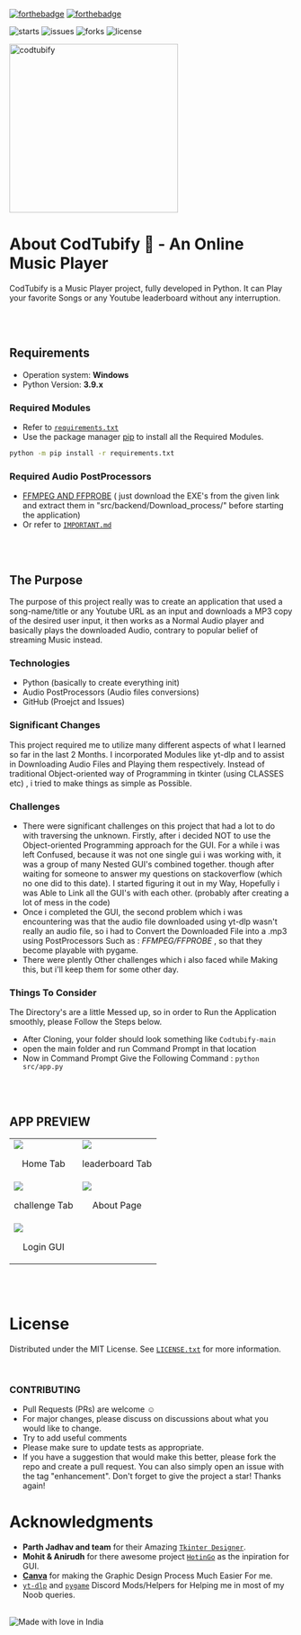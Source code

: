 
[![forthebadge](https://forthebadge.com/images/badges/made-with-python.svg)](https://forthebadge.com)
[![forthebadge](https://forthebadge.com/images/badges/open-source.svg)](https://forthebadge.com)

![starts](https://badgen.net/github/stars/iamDyeus/CodTubify)
![issues](https://badgen.net/github/issues/iamDyeus/CodTubify)
![forks](https://badgen.net/github/forks/iamDyeus/CodTubify)
![license](https://badgen.net/github/license/iamDyeus/CodTubify)


<img height="300" width="300" alt="codtubify" src="https://user-images.githubusercontent.com/87000693/181087300-2e235f00-e661-4fd8-be34-35f14bda1a8e.png">

# About CodTubify 🎵 - An Online Music Player 
CodTubify is a Music Player project, fully developed in Python. It can Play your favorite Songs or any Youtube leaderboard without any interruption.

<br />
<br />


## Requirements
* Operation system: **Windows**
* Python Version: **3.9.x**
### Required Modules
* Refer to [`requirements.txt`](src/requirements.txt)
* Use the package manager [pip](https://pip.pypa.io/en/stable/) to install all the Required Modules.
```bash
python -m pip install -r requirements.txt
```
### Required Audio PostProcessors 
* [FFMPEG AND FFPROBE](https://bit.ly/ffmpeg_ffprobe_exe)
( just download the EXE's from the given link and extract them in "src/backend/Download_process/" before starting the application) 
* Or refer to [`IMPORTANT.md`](src/backend/Download_process/important.md)


<br />
<br />


## The Purpose
The purpose of this project really was to create an application that used a song-name/title or any Youtube URL as an input and downloads a MP3 copy of the desired user input, it then works as a Normal Audio player and basically plays the downloaded Audio, contrary to popular belief of streaming Music instead.

### Technologies
- Python (basically to create everything init)
- Audio PostProcessors (Audio files conversions)
- GitHub (Proejct and Issues)

### Significant Changes
This project required me to utilize many different aspects of what I learned so far in the last 2 Months. I incorporated Modules like yt-dlp and 
 to assist in Downloading Audio Files and Playing them respectively. Instead of traditional Object-oriented way of Programming in tkinter (using CLASSES etc) , i tried to make things as simple as Possible.

### Challenges
- There were significant challenges on this project that had a lot to do with traversing the unknown. Firstly, after i decided NOT to use the Object-oriented Programming approach for the GUI. For a while i was left Confused, because it was not one single gui i was working with, it was a group of many Nested GUI's combined together. though after waiting for someone to answer my questions on stackoverflow (which no one did to this date). I started figuring it out in my Way, Hopefully i was Able to Link all the GUI's with each other. (probably after creating a lot of mess in the code)
- Once i completed the GUI, the second problem which i was encountering was that the audio file downloaded using yt-dlp wasn't really an audio file, so i had to Convert the Downloaded File into a .mp3 using PostProcessors Such as : *FFMPEG/FFPROBE* , so that they become playable with pygame.
- There were plently Other challenges which i also faced while Making this, but i'll keep them for some other day. 

### Things To Consider
The Directory's are a little Messed up, so in order to Run the Application smoothly, please Follow the Steps below.
- After Cloning, your folder should look something like `Codtubify-main`
- open the main folder and run Command Prompt in that location
- Now in Command Prompt Give the Following Command : `python src/app.py`

<br />
<br />


## APP PREVIEW
<table>
    <tr>
        <td>
            <img src="https://user-images.githubusercontent.com/87000693/181092881-99f287c9-382d-40b4-97e4-0d02d3d3cfc7.png" />
            <br />
            <p align="center">Home Tab</p></td>
        <td>
            <img src="https://user-images.githubusercontent.com/87000693/181092889-bd8016ee-d09e-4e91-b3c5-c0db5ca14526.png" />
            <br />
            <p align="center">leaderboard Tab</p></td>
    </tr>
    <tr>
        <td>
            <img src="https://user-images.githubusercontent.com/87000693/181092894-603f8288-1966-4c08-8476-d3e138285046.png" />
            <br />
            <p align="center">challenge Tab</p></td>
        <td>
            <img src="https://user-images.githubusercontent.com/87000693/181092901-ea965dad-7c3f-4f6e-8266-828f7623a363.png" />
            <br />
            <p align="center">About Page</p></td>
    </tr>
    <tr>
        <td>
            <img src="https://user-images.githubusercontent.com/87000693/181095614-778db235-bcec-4d7a-963a-250a0740ba92.png" />
            <br />
            <p align="center">Login GUI</p></td>
    </tr>
</table>


<br />
<br />



# License

Distributed under the MIT License. See [`LICENSE.txt`](/LICENSE.txt) for more information.

<br />


### CONTRIBUTING
* Pull Requests (PRs) are welcome :relaxed:
* For major changes, please discuss on discussions about what you would like to change.
* Try to add useful comments
* Please make sure to update tests as appropriate.
* If you have a suggestion that would make this better, please fork the repo and create a pull request. 
  You can also simply open an issue with the tag "enhancement". Don't forget to give the project a star! Thanks again!

# Acknowledgments

-   **Parth Jadhav and team** for their Amazing [`Tkinter Designer`](https://github.com/ParthJadhav/Tkinter-Designer).
-   **Mohit & Anirudh** for there awesome project [`HotinGo`](https://github.com/Just-Moh-it/HotinGo) as the inpiration for GUI.
-   [**Canva**](https://www.canva.com) for making the Graphic Design Process Much Easier For me.
-   [`yt-dlp`](https://discord.com/invite/FumpHSsjep) and [`pygame`](https://discord.com/invite/EaWkr5TVQy) Discord Mods/Helpers for Helping me in most of my Noob queries.

<br/>


<img  src="https://madewithlove.now.sh/in?heart=true&colorA=%23ff9933&colorB=%23138808&template=for-the-badge" alt="Made with love in India">
